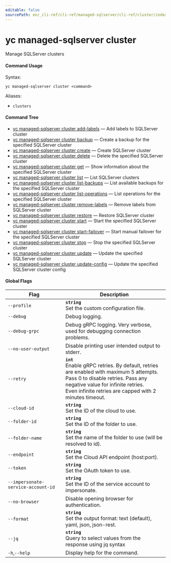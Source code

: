```yaml
---
editable: false
sourcePath: en/_cli-ref/cli-ref/managed-sqlserver/cli-ref/cluster/index.md
---
```


# yc managed-sqlserver cluster

Manage SQLServer clusters

#### Command Usage

Syntax: 

`yc managed-sqlserver cluster <command>`

Aliases: 

- `clusters`

#### Command Tree

- [yc managed-sqlserver cluster add-labels](add-labels.md) — Add labels to SQLServer cluster
- [yc managed-sqlserver cluster backup](backup.md) — Create a backup for the specified SQLServer cluster
- [yc managed-sqlserver cluster create](create.md) — Create SQLServer cluster
- [yc managed-sqlserver cluster delete](delete.md) — Delete the specified SQLServer cluster
- [yc managed-sqlserver cluster get](get.md) — Show information about the specified SQLServer cluster
- [yc managed-sqlserver cluster list](list.md) — List SQLServer clusters
- [yc managed-sqlserver cluster list-backups](list-backups.md) — List available backups for the specified SQLServer cluster
- [yc managed-sqlserver cluster list-operations](list-operations.md) — List operations for the specified SQLServer cluster
- [yc managed-sqlserver cluster remove-labels](remove-labels.md) — Remove labels from SQLServer cluster
- [yc managed-sqlserver cluster restore](restore.md) — Restore SQLServer cluster
- [yc managed-sqlserver cluster start](start.md) — Start the specified SQLServer cluster
- [yc managed-sqlserver cluster start-failover](start-failover.md) — Start manual failover for the specified SQLServer cluster
- [yc managed-sqlserver cluster stop](stop.md) — Stop the specified SQLServer cluster
- [yc managed-sqlserver cluster update](update.md) — Update the specified SQLServer cluster
- [yc managed-sqlserver cluster update-config](update-config.md) — Update the specified SQLServer cluster config

#### Global Flags

| Flag | Description |
|----|----|
|`--profile`|<b>`string`</b><br/>Set the custom configuration file.|
|`--debug`|Debug logging.|
|`--debug-grpc`|Debug gRPC logging. Very verbose, used for debugging connection problems.|
|`--no-user-output`|Disable printing user intended output to stderr.|
|`--retry`|<b>`int`</b><br/>Enable gRPC retries. By default, retries are enabled with maximum 5 attempts.<br/>Pass 0 to disable retries. Pass any negative value for infinite retries.<br/>Even infinite retries are capped with 2 minutes timeout.|
|`--cloud-id`|<b>`string`</b><br/>Set the ID of the cloud to use.|
|`--folder-id`|<b>`string`</b><br/>Set the ID of the folder to use.|
|`--folder-name`|<b>`string`</b><br/>Set the name of the folder to use (will be resolved to id).|
|`--endpoint`|<b>`string`</b><br/>Set the Cloud API endpoint (host:port).|
|`--token`|<b>`string`</b><br/>Set the OAuth token to use.|
|`--impersonate-service-account-id`|<b>`string`</b><br/>Set the ID of the service account to impersonate.|
|`--no-browser`|Disable opening browser for authentication.|
|`--format`|<b>`string`</b><br/>Set the output format: text (default), yaml, json, json-rest.|
|`--jq`|<b>`string`</b><br/>Query to select values from the response using jq syntax|
|`-h`,`--help`|Display help for the command.|
